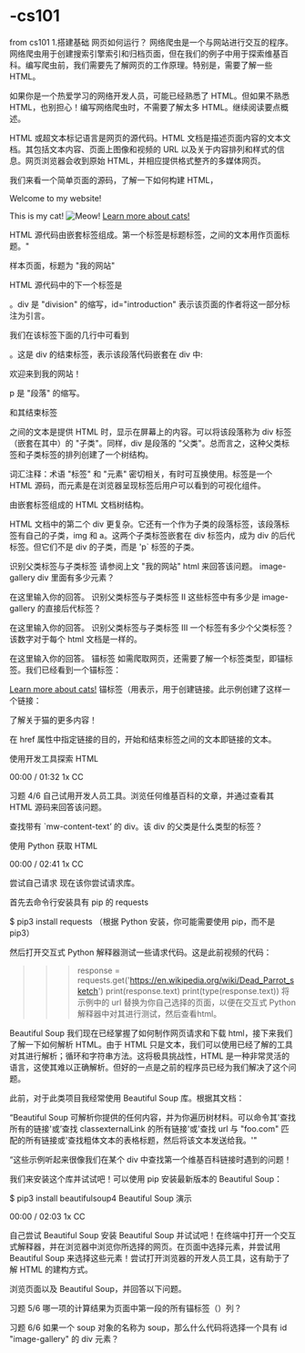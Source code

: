# -cs101
from cs101
1.搭建基础
网页如何运行？
网络爬虫是一个与网站进行交互的程序。网络爬虫用于创建搜索引擎索引和归档页面，但在我们的例子中用于探索维基百科。编写爬虫前，我们需要先了解网页的工作原理。特别是，需要了解一些 HTML。

如果你是一个热爱学习的网络开发人员，可能已经熟悉了 HTML。但如果不熟悉 HTML，也别担心！编写网络爬虫时，不需要了解太多 HTML。继续阅读要点概述。

HTML 或超文本标记语言是网页的源代码。HTML 文档是描述页面内容的文本文档。其包括文本内容、页面上图像和视频的 URL 以及关于内容排列和样式的信息。网页浏览器会收到原始 HTML，并相应提供格式整齐的多媒体网页。

我们来看一个简单页面的源码，了解一下如何构建 HTML，

<title>My Website</title>
<div id="introduction">
  <p>
    Welcome to my website!
  </p>
</div>    
<div id="image-gallery">
  <p>
    This is my cat!
    <img src="cat.jpg" alt="Meow!">
    <a href="https://en.wikipedia.org/wiki/Cat">Learn more about cats!</a>
  </p>
</div>
HTML 源代码由嵌套标签组成。第一个标签是标题标签，<title>和结束标签</title>之间的文本用作页面标题。"


样本页面，标题为 "我的网站"

HTML 源代码中的下一个标签是 <div id="introduction">。div 是 "division" 的缩写，id="introduction" 表示该页面的作者将这一部分标注为引言。

我们在该标签下面的几行中可看到 </div>。这是 div 的结束标签，表示该段落代码嵌套在 div 中:

<p>
  欢迎来到我的网站！
</p>
p 是 "段落" 的缩写。<p> 和其结束标签 </p> 之间的文本是提供 HTML 时，显示在屏幕上的内容。可以将该段落称为 div 标签（嵌套在其中）的 "子类"。同样，div 是段落的 "父类"。总而言之，这种父类标签和子类标签的排列创建了一个树结构。

词汇注释：术语 "标签" 和 "元素" 密切相关，有时可互换使用。标签是一个 HTML 源码，而元素是在浏览器呈现标签后用户可以看到的可视化组件。


由嵌套标签组成的 HTML 文档树结构。

HTML 文档中的第二个 div 更复杂。它还有一个作为子类的段落标签，该段落标签有自己的子类，img 和 a。这两个子类标签嵌套在 div 标签内，成为 div 的后代标签。但它们不是 div 的子类，而是 'p` 标签的子类。

识别父类标签与子类标签
请参阅上文 "我的网站" html 来回答该问题。 image-gallery div 里面有多少元素？

在这里输入你的回答。
识别父类标签与子类标签 II
这些标签中有多少是 image-gallery 的直接后代标签？

在这里输入你的回答。
识别父类标签与子类标签 III
一个标签有多少个父类标签？该数字对于每个 html 文档是一样的。

在这里输入你的回答。
锚标签
如需爬取网页，还需要了解一个标签类型，即锚标签。我们已经看到一个锚标签：

<a href="https://en.wikipedia.org/wiki/Cat">Learn more about cats!</a>
锚标签（用<a></a>表示，用于创建链接。此示例创建了这样一个链接：

了解关于猫的更多内容！

在 href 属性中指定链接的目的，开始和结束标签之间的文本即链接的文本。

使用开发工具探索 HTML

00:00 / 01:32
1x
CC


习题 4/6
自己试用开发人员工具。浏览任何维基百科的文章，并通过查看其 HTML 源码来回答该问题。

查找带有 `mw-content-text’ 的 div。该 div 的父类是什么类型的标签？









使用 Python 获取 HTML

00:00 / 02:41
1x
CC


尝试自己请求
现在该你尝试请求库。

首先去命令行安装具有 pip 的 requests

$ pip3 install requests
（根据 Python 安装，你可能需要使用 pip，而不是 pip3）

然后打开交互式 Python 解释器测试一些请求代码。这是此前视频的代码：

>>> response = requests.get('https://en.wikipedia.org/wiki/Dead_Parrot_sketch')
>>> print(response.text)
>>> print(type(response.text))
将示例中的 url 替换为你自己选择的页面，以便在交互式 Python 解释器中对其进行测试，然后查看html。

Beautiful Soup
我们现在已经掌握了如何制作网页请求和下载 html，接下来我们了解一下如何解析 HTML。由于 HTML 只是文本，我们可以使用已经了解的工具对其进行解析；循环和字符串方法。这将极具挑战性，HTML 是一种非常灵活的语言，这使其难以正确解析。但好的一点是之前的程序员已经为我们解决了这个问题。

此前，对于此类项目我经常使用 Beautiful Soup 库。根据其文档：

“Beautiful Soup 可解析你提供的任何内容，并为你遍历树材料。可以命令其'查找所有的链接'或’查找 classexternalLink 的所有链接'或'查找 url 与 "foo.com" 匹配的所有链接或'查找粗体文本的表格标题，然后将该文本发送给我。'"

“这些示例听起来很像我们在某个 div 中查找第一个维基百科链接时遇到的问题！

我们来安装这个库并试试吧！可以使用 pip 安装最新版本的 Beautiful Soup：

$ pip3 install beautifulsoup4
Beautiful Soup 演示

00:00 / 02:03
1x
CC


自己尝试 Beautiful Soup
安装 Beautiful Soup 并试试吧！在终端中打开一个交互式解释器，并在浏览器中浏览你所选择的网页。在页面中选择元素，并尝试用 Beautiful Soup 来选择这些元素！尝试打开浏览器的开发人员工具，这有助于了解 HTML 的建构方式。

浏览页面以及 Beautiful Soup，并回答以下问题。

习题 5/6
哪一项的计算结果为页面中第一段的所有锚标签（）列？









习题 6/6
如果一个 soup 对象的名称为 soup，那么什么代码将选择一个具有 id "image-gallery" 的 div 元素？









